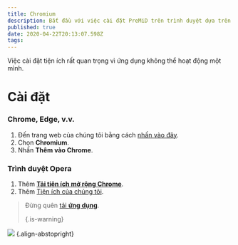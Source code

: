 ```yaml
---
title: Chromium
description: Bắt đầu với việc cài đặt PreMiD trên trình duyệt dựa trên Chromium
published: true
date: 2020-04-22T20:13:07.598Z
tags:
---
```


Việc cài đặt tiện ích rất quan trọng vì ứng dụng không thể hoạt động một mình.

# Cài đặt
### Chrome, Edge, v.v.
1. Đến trang web của chúng tôi bằng cách [nhấn vào đây](https://premid.app/downloads).
2. Chọn **Chromium**.
3. Nhấn **Thêm vào Chrome**.

### Trình duyệt Opera
1. Thêm **[Tải tiện ích mở rộng Chrome](https://addons.opera.com/en/extensions/details/install-chrome-extensions/)**.
2. Thêm [Tiện ích của chúng tôi](https://premid.app/downloads).

> Đừng quên [ tải **ứng dụng**](/install). 
> 
> {.is-warning}

![](https://img.icons8.com/color/2x/chrome.png) {.align-abstopright}